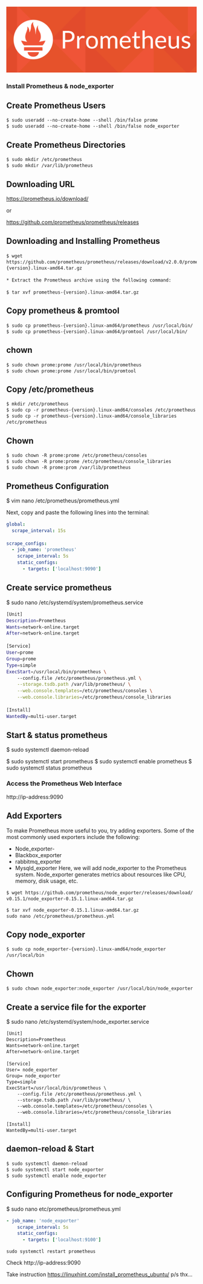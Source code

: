 ![alt tag](https://github.com/avo1yanskiy/Install/blob/main/img1.png)

### Install Prometheus & node_exporter

## Create Prometheus Users
```
$ sudo useradd --no-create-home --shell /bin/false prome
$ sudo useradd --no-create-home --shell /bin/false node_exporter
```
## Create Prometheus Directories
```
$ sudo mkdir /etc/prometheus
$ sudo mkdir /var/lib/prometheus
```
## Downloading URL 

https://prometheus.io/download/

or 

https://github.com/prometheus/prometheus/releases

## Downloading and Installing Prometheus

```
$ wget https://github.com/prometheus/prometheus/releases/download/v2.0.0/prometheus-{version}.linux-amd64.tar.gz

* Extract the Prometheus archive using the following command:

$ tar xvf prometheus-{version}.linux-amd64.tar.gz
```
## Copy prometheus & promtool
```
$ sudo cp prometheus-{version}.linux-amd64/prometheus /usr/local/bin/
$ sudo cp prometheus-{version}.linux-amd64/promtool /usr/local/bin/
```

## chown
```
$ sudo chown prome:prome /usr/local/bin/prometheus
$ sudo chown prome:prome /usr/local/bin/promtool
```
## Copy /etc/prometheus
```
$ mkdir /etc/prometheus
$ sudo cp -r prometheus-{version}.linux-amd64/consoles /etc/prometheus
$ sudo cp -r prometheus-{version}.linux-amd64/console_libraries /etc/prometheus
```
## Chown 
```
$ sudo chown -R prome:prome /etc/prometheus/consoles
$ sudo chown -R prome:prome /etc/prometheus/console_libraries
$ sudo chown -R prome:prom /var/lib/prometheus
```
## Prometheus Configuration
$ vim nano /etc/prometheus/prometheus.yml

Next, copy and paste the following lines into the terminal:

```yaml
global:
  scrape_interval: 15s

scrape_configs:
  - job_name: 'prometheus'
    scrape_interval: 5s
    static_configs:
      - targets: ['localhost:9090']
```

## Create service prometheus

$ sudo nano /etc/systemd/system/prometheus.service

```bash
[Unit]
Description=Prometheus
Wants=network-online.target
After=network-online.target

[Service]
User=prome
Group=prome
Type=simple
ExecStart=/usr/local/bin/prometheus \
    --config.file /etc/prometheus/prometheus.yml \
    --storage.tsdb.path /var/lib/prometheus/ \
    --web.console.templates=/etc/prometheus/consoles \
    --web.console.libraries=/etc/prometheus/console_libraries

[Install]
WantedBy=multi-user.target
```
## Start & status prometheus

$ sudo systemctl daemon-reload

$ sudo systemctl start prometheus
$ sudo systemctl enable prometheus
$ sudo systemctl status prometheus


### Access the Prometheus Web Interface

http://ip-address:9090


## Add Exporters
To make Prometheus more useful to you, try adding exporters. Some of the most commonly used exporters include the following:

* Node_exporter-
* Blackbox_exporter
* rabbitmq_exporter
* Mysqld_exporter
Here, we will add node_exporter to the Prometheus system. Node_exporter generates metrics about resources like CPU, memory, disk usage, etc.
```
$ wget https://github.com/prometheus/node_exporter/releases/download/
v0.15.1/node_exporter-0.15.1.linux-amd64.tar.gz
```
```
$ tar xvf node_exporter-0.15.1.linux-amd64.tar.gz
sudo nano /etc/prometheus/prometheus.yml
```
## Copy node_exporter
```
$ sudo cp node_exporter-{version}.linux-amd64/node_exporter /usr/local/bin
```
## Chown
```
$ sudo chown node_exporter:node_exporter /usr/local/bin/node_exporter
```
## Create a service file for the exporter

$ sudo nano /etc/systemd/system/node_exporter.service
```
[Unit]
Description=Prometheus
Wants=network-online.target
After=network-online.target

[Service]
User= node_exporter
Group= node_exporter
Type=simple
ExecStart=/usr/local/bin/prometheus \
    --config.file /etc/prometheus/prometheus.yml \
    --storage.tsdb.path /var/lib/prometheus/ \
    --web.console.templates=/etc/prometheus/consoles \
    --web.console.libraries=/etc/prometheus/console_libraries

[Install]
WantedBy=multi-user.target
```
## daemon-reload & Start 
```
$ sudo systemctl daemon-reload
$ sudo systemctl start node_exporter
$ sudo systemctl enable node_exporter
```
## Configuring Prometheus for node_exporter

$ sudo nano etc/prometheus/prometheus.yml

```yaml
- job_name: 'node_exporter'
    scrape_interval: 5s
    static_configs:
      - targets: ['localhost:9100']
```
```
sudo systemctl restart prometheus
```

Check http://ip-address:9090


Take instruction https://linuxhint.com/install_prometheus_ubuntu/ 
p/s thx...
